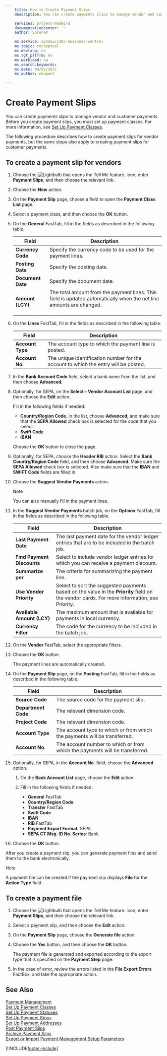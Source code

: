 ```yaml
---
    title: How to Create Payment Slips
    description: You can create payments slips to manage vendor and customer payments. Before you create payment slips, you must set up payment classes.

    services: project-madeira 
    documentationcenter: ''
    author: SorenGP

    ms.service: dynamics365-business-central
    ms.topic: conceptual
    ms.devlang: na
    ms.tgt_pltfrm: na
    ms.workload: na
    ms.search.keywords:
    ms.date: 04/01/2021
    ms.author: edupont

---
```

# Create Payment Slips
You can create payments slips to manage vendor and customer payments. Before you create payment slips, you must set up payment classes. For more information, see [Set Up Payment Classes](how-to-set-up-payment-classes.md).  

The following procedure describes how to create payment slips for vendor payments, but the same steps also apply to creating payment slips for customer payments.  

## To create a payment slip for vendors  

1.  Choose the ![Lightbulb that opens the Tell Me feature.](../../media/ui-search/search_small.png "Tell me what you want to do") icon, enter **Payment Slips**, and then choose the relevant link.  
2.  Choose the **New** action.  
3.  On the **Payment Slip** page, choose a field to open the **Payment Class List** page.  
4.  Select a payment class, and then choose the **OK** button.  
5.  On the **General** FastTab, fill in the fields as described in the following table.  

    |Field|Description|  
    |---------------------------------|---------------------------------------|  
    |**Currency Code**|Specify the currency code to be used for the payment lines.|  
    |**Posting Date**|Specify the posting date.|  
    |**Document Date**|Specify the document date.|  
    |**Amount (LCY)**|The total amount from the payment lines. This field is updated automatically when the net line amounts are changed.<br /><br />|  

6.  On the **Lines** FastTab, fill in the fields as described in the following table.  

    |Field|Description|  
    |---------------------------------|---------------------------------------|  
    |**Account Type**|The account type to which the payment line is posted.|  
    |**Account No.**|The unique identification number for the account to which the entry will be posted.|  

7.  In the **Bank Account Code** field, select a bank name from the list, and then choose **Advanced**.  
8.  Optionally, for SEPA, on the **Select – Vendor Account List** page, and then choose the **Edit** action.  

    Fill in the following fields if needed:  

    - **Country/Region Code**. In the list, choose **Advanced**, and make sure that the **SEPA Allowed** check box is selected for the code that you select.  
    - **Swift Code**  
    - **IBAN**  

    Choose the **OK** button to close the page.  

9. Optionally, for SEPA, choose the **Header RIB** action. Select the **Bank Country/Region Code** field, and then choose **Advanced**. Make sure the **SEPA Allowed** check box is selected. Also make sure that the **IBAN** and **SWIFT Code** fields are filled in.  

10. Choose the **Suggest Vendor Payments** action.  

    > [!NOTE]  
    >  You can also manually fill in the payment lines.  

11. In the **Suggest Vendor Payments** batch job, on the **Options** FastTab, fill in the fields as described in the following table.  

    |Field|Description|  
    |---------------------------------|---------------------------------------|  
    |**Last Payment Date**|The last payment date for the vendor ledger entries that are to be included in the batch job.|  
    |**Find Payment Discounts**|Select to include vendor ledger entries for which you can receive a payment discount.|  
    |**Summarize per**|The criteria for summarizing the payment line.|  
    |**Use Vendor Priority**|Select to sort the suggested payments based on the value in the **Priority** field on the vendor cards. For more information, see Priority.|  
    |**Available Amount (LCY)**|The maximum amount that is available for payments in local currency.|  
    |**Currency Filter**|The code for the currency to be included in the batch job.|  

12. On the **Vendor** FastTab, select the appropriate filters.  
13. Choose the **OK** button.  

    The payment lines are automatically created.  

14. On the **Payment Slip** page, on the **Posting** FastTab, fill in the fields as described in the following table.  

    |Field|Description|  
    |---------------------------------|---------------------------------------|  
    |**Source Code**|The source code for the payment slip.|  
    |**Department Code**|The relevant dimension code.|  
    |**Project Code**|The relevant dimension code.|  
    |**Account Type**|The account type to which or from which the payments will be transferred.|  
    |**Account No.**|The account number to which or from which the payments will be transferred.|  

15. Optionally, for SEPA, in the **Account No.** field, choose the **Advanced** option.  

    1. On the **Bank Account List** page, choose the **Edit** action.  
    2. Fill in the following fields if needed:  

        - **General** FastTab  
        - **Country/Region Code**  
        - **Transfer**  FastTab  
        - **Swift Code**  
        - **IBAN**  
        - **RIB** FastTab  
        - **Payment Export Format**: SEPA  
        - **SEPA CT Msg. ID No. Series**: Bank  

16. Choose the **OK** button.  

After you create a payment slip, you can generate payment files and send them to the bank electronically.  

> [!NOTE]  
>  A payment file can be created if the payment slip displays **File** for the **Action Type** field.

## To create a payment file  

1.  Choose the ![Lightbulb that opens the Tell Me feature.](../../media/ui-search/search_small.png "Tell me what you want to do") icon, enter **Payment Slips**, and then choose the relevant link.  
2.  Select a payment slip, and then choose the **Edit** action.  
3.  On the **Payment Slip** page, choose the **Generate file** action.  
4.  Choose the **Yes** button, and then choose the **OK** button.  

    The payment file is generated and exported according to the export type that is specified on the **Payment Step** page.  

5.  In the case of error, review the errors listed in the **File Export Errors** FactBox, and take the appropriate action.  

## See Also  
 [Payment Management](payment-management.md)   
 [Set Up Payment Classes](how-to-set-up-payment-classes.md)   
 [Set Up Payment Statuses](how-to-set-up-payment-statuses.md)   
 [Set Up Payment Steps](how-to-set-up-payment-steps.md)   
 [Set Up Payment Addresses](how-to-set-up-payment-addresses.md)   
 [Post Payment Slips](how-to-post-payment-slips.md)   
 [Archive Payment Slips](how-to-archive-payment-slips.md)   
 [Export or Import Payment Management Setup Parameters](how-to-export-or-import-payment-management-setup-parameters.md)


[!INCLUDE[footer-include](../../includes/footer-banner.md)]